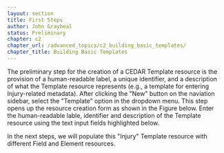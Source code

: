 ```yaml
---
layout: section
title: First Steps
author: John Graybeal
status: Preliminary
chapter: c2
chapter_url: /advanced_topics/c2_building_basic_templates/
chapter_title: Building Basic Templates
---
```


The preliminary step for the creation of a CEDAR Template resource is the provision of a human-readable label, a unique identifier, and a description of what the Template resource represents (e.g., a template for entering Injury-related metadata). After clicking the "New" button on the naviation sidebar, select the "Template" option in the dropdown menu. This step opens up the resource creation form as shown in the Figure below. Enter the human-readable lable, identifier and description of the Template resource using the text input fields highlighted below. 

In the next steps, we will populate this "Injury" Template resource with different Field and Element resources. 

